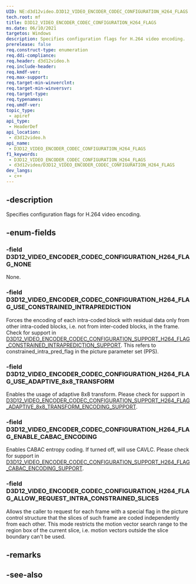 ```yaml
---
UID: NE:d3d12video.D3D12_VIDEO_ENCODER_CODEC_CONFIGURATION_H264_FLAGS
tech.root: mf
title: D3D12_VIDEO_ENCODER_CODEC_CONFIGURATION_H264_FLAGS
ms.date: 06/10/2021
targetos: Windows
description: Specifies configuration flags for H.264 video encoding.
prerelease: false
req.construct-type: enumeration
req.ddi-compliance: 
req.header: d3d12video.h
req.include-header: 
req.kmdf-ver: 
req.max-support: 
req.target-min-winverclnt: 
req.target-min-winversvr: 
req.target-type: 
req.typenames: 
req.umdf-ver: 
topic_type:
 - apiref
api_type:
 - HeaderDef
api_location:
 - d3d12video.h
api_name:
 - D3D12_VIDEO_ENCODER_CODEC_CONFIGURATION_H264_FLAGS
f1_keywords:
 - D3D12_VIDEO_ENCODER_CODEC_CONFIGURATION_H264_FLAGS
 - d3d12video/D3D12_VIDEO_ENCODER_CODEC_CONFIGURATION_H264_FLAGS
dev_langs:
 - c++
---
```


## -description

Specifies configuration flags for H.264 video encoding.

## -enum-fields

### -field D3D12_VIDEO_ENCODER_CODEC_CONFIGURATION_H264_FLAG_NONE

None.

### -field D3D12_VIDEO_ENCODER_CODEC_CONFIGURATION_H264_FLAG_USE_CONSTRAINED_INTRAPREDICTION

Forces the encoding of each intra-coded block with residual data only from other intra-coded blocks, i.e. not from inter-coded blocks, in the frame. Check for support in [D3D12_VIDEO_ENCODER_CODEC_CONFIGURATION_SUPPORT_H264_FLAG_CONSTRAINED_INTRAPREDICTION_SUPPORT](ne-d3d12video-d3d12_video_encoder_codec_configuration_support_h264_flags.md). This refers to constrained_intra_pred_flag in the picture parameter set (PPS).

### -field D3D12_VIDEO_ENCODER_CODEC_CONFIGURATION_H264_FLAG_USE_ADAPTIVE_8x8_TRANSFORM

Enables the usage of adaptive 8x8 transform. Please check for support in [D3D12_VIDEO_ENCODER_CODEC_CONFIGURATION_SUPPORT_H264_FLAG_ADAPTIVE_8x8_TRANSFORM_ENCODING_SUPPORT](ne-d3d12video-d3d12_video_encoder_codec_configuration_support_h264_flags.md).

### -field D3D12_VIDEO_ENCODER_CODEC_CONFIGURATION_H264_FLAG_ENABLE_CABAC_ENCODING

Enables CABAC entropy coding. If turned off, will use CAVLC. Please check for support in [D3D12_VIDEO_ENCODER_CODEC_CONFIGURATION_SUPPORT_H264_FLAG_CABAC_ENCODING_SUPPORT](ne-d3d12video-d3d12_video_encoder_codec_configuration_support_h264_flags.md).

### -field D3D12_VIDEO_ENCODER_CODEC_CONFIGURATION_H264_FLAG_ALLOW_REQUEST_INTRA_CONSTRAINED_SLICES

Allows the caller to request for each frame with a special flag in the picture control structure that the slices of such frame are coded independently from each other. This mode restricts the motion vector search range to the region box of the current slice, i.e. motion vectors outside the slice boundary can't be used.

## -remarks

## -see-also


